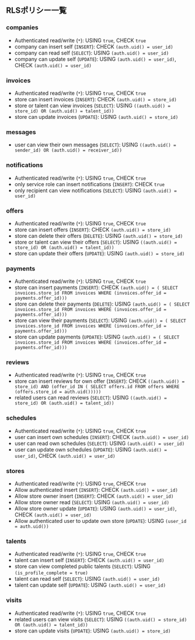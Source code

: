 ## RLSポリシー一覧

### companies
- Authenticated read/write (`*`): USING `true`, CHECK `true`
- company can insert self (`INSERT`): CHECK `(auth.uid() = user_id)`
- company can read self (`SELECT`): USING `(auth.uid() = user_id)`
- company can update self (`UPDATE`): USING `(auth.uid() = user_id)`, CHECK `(auth.uid() = user_id)`

### invoices
- Authenticated read/write (`*`): USING `true`, CHECK `true`
- store can insert invoices (`INSERT`): CHECK `(auth.uid() = store_id)`
- store or talent can view invoices (`SELECT`): USING `((auth.uid() = store_id) OR (auth.uid() = talent_id))`
- store can update invoices (`UPDATE`): USING `(auth.uid() = store_id)`

### messages
- user can view their own messages (`SELECT`): USING `((auth.uid() = sender_id) OR (auth.uid() = receiver_id))`

### notifications
- Authenticated read/write (`*`): USING `true`, CHECK `true`
- only service role can insert notifications (`INSERT`): CHECK `true`
- only recipient can view notifications (`SELECT`): USING `(auth.uid() = user_id)`

### offers
- Authenticated read/write (`*`): USING `true`, CHECK `true`
- store can insert offers (`INSERT`): CHECK `(auth.uid() = store_id)`
- store can delete their offers (`DELETE`): USING `(auth.uid() = store_id)`
- store or talent can view their offers (`SELECT`): USING `((auth.uid() = store_id) OR (auth.uid() = talent_id))`
- store can update their offers (`UPDATE`): USING `(auth.uid() = store_id)`

### payments
- Authenticated read/write (`*`): USING `true`, CHECK `true`
- store can insert payments (`INSERT`): CHECK `(auth.uid() = ( SELECT invoices.store_id FROM invoices WHERE (invoices.offer_id = payments.offer_id)))`
- store can delete their payments (`DELETE`): USING `(auth.uid() = ( SELECT invoices.store_id FROM invoices WHERE (invoices.offer_id = payments.offer_id)))`
- store can view their payments (`SELECT`): USING `(auth.uid() = ( SELECT invoices.store_id FROM invoices WHERE (invoices.offer_id = payments.offer_id)))`
- store can update payments (`UPDATE`): USING `(auth.uid() = ( SELECT invoices.store_id FROM invoices WHERE (invoices.offer_id = payments.offer_id)))`

### reviews
- Authenticated read/write (`*`): USING `true`, CHECK `true`
- store can insert reviews for own offer (`INSERT`): CHECK `((auth.uid() = store_id) AND (offer_id IN ( SELECT offers.id FROM offers WHERE (offers.store_id = auth.uid()))))`
- related users can read reviews (`SELECT`): USING `((auth.uid() = store_id) OR (auth.uid() = talent_id))`

### schedules
- Authenticated read/write (`*`): USING `true`, CHECK `true`
- user can insert own schedules (`INSERT`): CHECK `(auth.uid() = user_id)`
- user can read own schedules (`SELECT`): USING `(auth.uid() = user_id)`
- user can update own schedules (`UPDATE`): USING `(auth.uid() = user_id)`, CHECK `(auth.uid() = user_id)`

### stores
- Authenticated read/write (`*`): USING `true`, CHECK `true`
- Allow authenticated insert (`INSERT`): CHECK `(auth.uid() = user_id)`
- Allow store owner insert (`INSERT`): CHECK `(auth.uid() = user_id)`
- Allow store owner read (`SELECT`): USING `(auth.uid() = user_id)`
- Allow store owner update (`UPDATE`): USING `(auth.uid() = user_id)`, CHECK `(auth.uid() = user_id)`
- Allow authenticated user to update own store (`UPDATE`): USING `(user_id = auth.uid())`

### talents
- Authenticated read/write (`*`): USING `true`, CHECK `true`
- talent can insert self (`INSERT`): CHECK `(auth.uid() = user_id)`
- store can view completed public talents (`SELECT`): USING `(is_profile_complete = true)`
- talent can read self (`SELECT`): USING `(auth.uid() = user_id)`
- talent can update self (`UPDATE`): USING `(auth.uid() = user_id)`

### visits
- Authenticated read/write (`*`): USING `true`, CHECK `true`
- related users can view visits (`SELECT`): USING `((auth.uid() = store_id) OR (auth.uid() = talent_id))`
- store can update visits (`UPDATE`): USING `(auth.uid() = store_id)`
